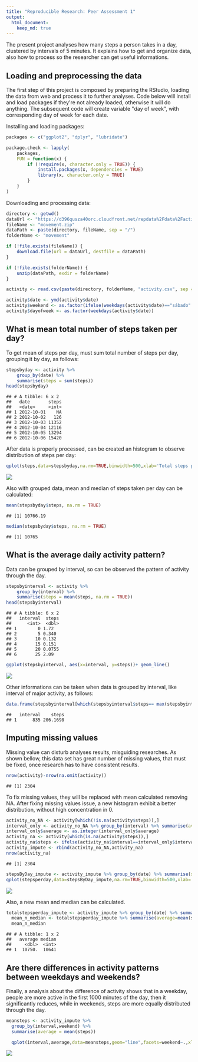 ```yaml
---
title: "Reproducible Research: Peer Assessment 1"
output: 
  html_document:
    keep_md: true
---
```


The present project analyses how many steps a person takes in a day, clustered by intervals of 5 minutes.
It explains how to get and organize data, also how to process so the researcher can get useful informations.



## Loading and preprocessing the data

The first step of this project is composed by preparing the RStudio, loading the data from web and process it to further analyses. Code below will install and load packages if they're not already loaded, otherwise it will do anything. The subsequent code will create variable "day of week", with corresponding day of week for each date.

Installing and loading packages:

```r
packages <- c("ggplot2", "dplyr", "lubridate")

package.check <- lapply(
    packages,
    FUN = function(x) {
        if (!require(x, character.only = TRUE)) {
            install.packages(x, dependencies = TRUE)
            library(x, character.only = TRUE)
        }
    }
)
```


Downloading and processing data:

```r
directory <- getwd()
dataUrl <- "https://d396qusza40orc.cloudfront.net/repdata%2Fdata%2Factivity.zip"
fileName <- "movement.zip"
dataPath <- paste(directory, fileName, sep = "/")
folderName <- "movement"

if (!file.exists(fileName)) {
    download.file(url = dataUrl, destfile = dataPath)
}

if (!file.exists(folderName)) {
    unzip(dataPath, exdir = folderName)
}

activity <- read.csv(paste(directory, folderName, "activity.csv", sep = "/"))

activity$date <- ymd(activity$date)
activity$weekend <- as.factor(ifelse(weekdays(activity$date)=="sábado" | weekdays(activity$date)=="domingo","weekend","weekday"))
activity$dayofweek <- as.factor(weekdays(activity$date))
```



## What is mean total number of steps taken per day?

To get mean of steps per day, must sum total number of steps per day, grouping it by day, as follows:

```r
stepsbyday <- activity %>%
    group_by(date) %>%
    summarise(steps = sum(steps))
head(stepsbyday)
```

```
## # A tibble: 6 x 2
##   date       steps
##   <date>     <int>
## 1 2012-10-01    NA
## 2 2012-10-02   126
## 3 2012-10-03 11352
## 4 2012-10-04 12116
## 5 2012-10-05 13294
## 6 2012-10-06 15420
```


After data is properly processed, can be created an histogram to observe distribution of steps per day:

```r
qplot(steps,data=stepsbyday,na.rm=TRUE,binwidth=500,xlab='Total steps per day', ylab='Frequency using binwith 500',main = 'Histogram of the total number of steps taken each day')
```

<img src="PA1_template_files/figure-html/hist steps per day-1.png" style="display: block; margin: auto;" />


Also with grouped data, mean and median of steps taken per day can be calculated:

```r
mean(stepsbyday$steps, na.rm = TRUE)
```

```
## [1] 10766.19
```

```r
median(stepsbyday$steps, na.rm = TRUE)
```

```
## [1] 10765
```



## What is the average daily activity pattern?

Data can be grouped by interval, so can be observed the pattern of activity through the day.

```r
stepsbyinterval <- activity %>%
    group_by(interval) %>%
    summarise(steps = mean(steps, na.rm = TRUE))
head(stepsbyinterval)
```

```
## # A tibble: 6 x 2
##   interval  steps
##      <int>  <dbl>
## 1        0 1.72  
## 2        5 0.340 
## 3       10 0.132 
## 4       15 0.151 
## 5       20 0.0755
## 6       25 2.09
```



```r
ggplot(stepsbyinterval, aes(x=interval, y=steps))+ geom_line()
```

<img src="PA1_template_files/figure-html/steps by interval graph-1.png" style="display: block; margin: auto;" />


Other informations can be taken when data is grouped by interval, like interval of major activity, as follows: 

```r
data.frame(stepsbyinterval[which(stepsbyinterval$steps== max(stepsbyinterval$steps)),])
```

```
##   interval    steps
## 1      835 206.1698
```



## Imputing missing values

Missing value can disturb analyses results, misguiding researches. As shown bellow, this data set has great number of missing values, that must be fixed, once research has to have consistent results.

```r
nrow(activity)-nrow(na.omit(activity))
```

```
## [1] 2304
```


To fix missing values, they will be replaced with mean calculated removing NA.
After fixing missing values issue, a new histogram exhibit a better distribution, without high concentration in 0.

```r
activity_no_NA <- activity[which(!is.na(activity$steps)),]
interval_only <- activity_no_NA %>% group_by(interval) %>% summarise(average=mean(steps))
interval_only$average <- as.integer(interval_only$average)
activity_na <- activity[which(is.na(activity$steps)),]
activity_na$steps <- ifelse(activity_na$interval==interval_only$interval,interval_only$average)
activity_impute <- rbind(activity_no_NA,activity_na)
nrow(activity_na)
```

```
## [1] 2304
```



```r
stepsByDay_impute <- activity_impute %>% group_by(date) %>% summarise(stepsperday = sum(steps))
qplot(stepsperday,data=stepsByDay_impute,na.rm=TRUE,binwidth=500,xlab='Total steps per day', ylab='Frequency using binwith 500',main = 'Histogram of the total number of steps taken each day')
```

<img src="PA1_template_files/figure-html/histogram after fixing missing value-1.png" style="display: block; margin: auto;" />


Also, a new mean and median can be calculated.

```r
totalstepsperday_impute <- activity_impute %>% group_by(date) %>% summarise(stepsperday = sum(steps))
  mean_n_median <- totalstepsperday_impute %>% summarise(average=mean(stepsperday),median=median(stepsperday))
  mean_n_median
```

```
## # A tibble: 1 x 2
##   average median
##     <dbl>  <int>
## 1  10750.  10641
```



## Are there differences in activity patterns between weekdays and weekends?

Finally, a analysis about the difference of activity shows that in a weekday, people are more active in the first 1000 minutes of the day, then it significantly reduces, while in weekends, steps are more equally distributed through the day.

```r
meansteps <- activity_impute %>%
  group_by(interval,weekend) %>%
  summarise(average = mean(steps))

  qplot(interval,average,data=meansteps,geom="line",facets=weekend~.,xlab="5-minute interval",ylab="average number of steps",main="Average steps pattern between Weekday and Weekend")
```

<img src="PA1_template_files/figure-html/comparing steps taken in weekdays vs weekends-1.png" style="display: block; margin: auto;" />








































